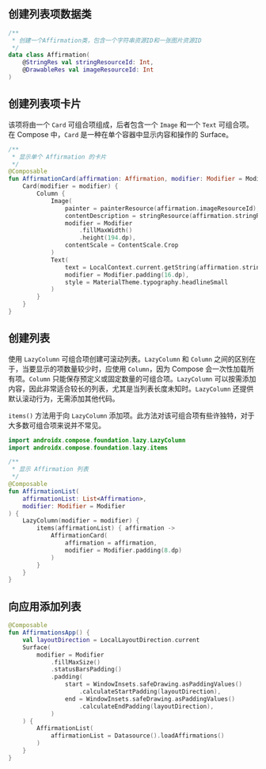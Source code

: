 ## 创建列表项数据类

```kotlin
/**
 * 创建一个Affirmation类，包含一个字符串资源ID和一张图片资源ID
 */
data class Affirmation(
    @StringRes val stringResourceId: Int,
    @DrawableRes val imageResourceId: Int
)
```



## 创建列表项卡片

该项将由一个 `Card` 可组合项组成，后者包含一个 `Image` 和一个 `Text` 可组合项。在 Compose 中，`Card` 是一种在单个容器中显示内容和操作的 Surface。

```kotlin
/**
 * 显示单个 Affirmation 的卡片
 */
@Composable
fun AffirmationCard(affirmation: Affirmation, modifier: Modifier = Modifier) {
    Card(modifier = modifier) {
        Column {
            Image(
                painter = painterResource(affirmation.imageResourceId),
                contentDescription = stringResource(affirmation.stringResourceId),
                modifier = Modifier
                    .fillMaxWidth()
                    .height(194.dp),
                contentScale = ContentScale.Crop
            )
            Text(
                text = LocalContext.current.getString(affirmation.stringResourceId),
                modifier = Modifier.padding(16.dp),
                style = MaterialTheme.typography.headlineSmall
            )
        }
    }
}
```





## 创建列表

使用 `LazyColumn` 可组合项创建可滚动列表。`LazyColumn` 和 `Column` 之间的区别在于，当要显示的项数量较少时，应使用 `Column`，因为 Compose 会一次性加载所有项。`Column` 只能保存预定义或固定数量的可组合项。`LazyColumn` 可以按需添加内容，因此非常适合较长的列表，尤其是当列表长度未知时。`LazyColumn` 还提供默认滚动行为，无需添加其他代码。

`items()` 方法用于向 `LazyColumn` 添加项。此方法对该可组合项有些许独特，对于大多数可组合项来说并不常见。

```kotlin
import androidx.compose.foundation.lazy.LazyColumn
import androidx.compose.foundation.lazy.items

/**
 * 显示 Affirmation 列表
 */
@Composable
fun AffirmationList(
    affirmationList: List<Affirmation>,
    modifier: Modifier = Modifier
) {
    LazyColumn(modifier = modifier) {
        items(affirmationList) { affirmation ->
            AffirmationCard(
                affirmation = affirmation,
                modifier = Modifier.padding(8.dp)
            )
        }
    }
}
```





## 向应用添加列表

```kotlin
@Composable
fun AffirmationsApp() {
    val layoutDirection = LocalLayoutDirection.current
    Surface(
        modifier = Modifier
            .fillMaxSize()
            .statusBarsPadding()
            .padding(
                start = WindowInsets.safeDrawing.asPaddingValues()
                    .calculateStartPadding(layoutDirection),
                end = WindowInsets.safeDrawing.asPaddingValues()
                    .calculateEndPadding(layoutDirection),
            )
    ) {
        AffirmationList(
            affirmationList = Datasource().loadAffirmations()
        )
    }
}
```



